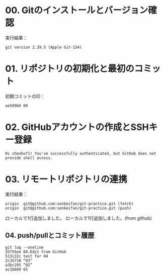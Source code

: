 # 00. Gitのインストールとバージョン確認

実行結果：
```
git version 2.39.5 (Apple Git-154)
```

# 01. リポジトリの初期化と最初のコミット

初期コミットのID：
```
ae58966 00
```

# 02. GitHubアカウントの作成とSSHキー登録
```
Hi chenbuf1! You've successfully authenticated, but GitHub does not provide shell access.
```


# 03. リモートリポジトリの連携

実行結果：
```
origin  git@github.com:senkeifan/git-practice.git (fetch)
origin  git@github.com:senkeifan/git-practice.git (push)
```

ローカルで1行追加しました。
ローカルで1行追加しました。(from github)


## 04. push/pullとコミット履歴
```
git log --oneline
35f55ee 04.Edit from GitHub
513c22c test for 04
2c35710 “03”
a3bc295 “02”
ac1b609 01
```
